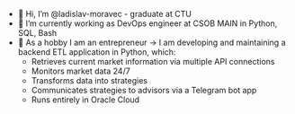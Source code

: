 - 👋 Hi, I’m @ladislav-moravec - graduate at CTU
- 💾 I’m currently working as DevOps engineer at CSOB MAIN in Python, SQL, Bash
- 🌱 As a hobby I am an entrepreneur -> I am developing and maintaining a backend ETL application in Python, which:
  - Retrieves current market information via multiple API connections
  - Monitors market data 24/7
  - Transforms data into strategies
  - Communicates strategies to advisors via a Telegram bot app
  - Runs entirely in Oracle Cloud

